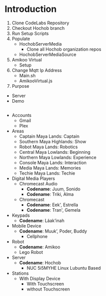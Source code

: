 # Introduction

1. Clone CodeLabs Repository
2. Checkout Hochob branch
3. Run Setup Scripts
4. Populate
   - HochobServerMedia
     - Clone all Hochob organization repos
   - HochobServerMediaSource
5. Amikoo Virtual
   - Setup
6. Change Mqtt Ip Address
   - Main.sh
   - AmikooVirtual.js
6. Purpose
  - Server
  - Demo

##

- Accounts
  - Gmail
  - Plex
- Areas
  - Captain Maya Lands: Captain
  - Southern Maya Highlands: Show
  - Robot Maya Lands: Robotics
  - Central Maya Lowlands: Beginning
  - Northern Maya Lowlands: Experience
  - Console Maya Lands: Interaction
  - Media Maya Lands: Memories
  - Techie Maya Lands: Techie
- Digital Media Players
  - Chromecast Audio
    - __Codename__: Juum, Sonido
    - __Codename__: Triki, Alma
  - Chromecast
    - __Codename__: Eek', Estrella
    - __Codename__: Tran', Gemela
- Keypads
  - __Codename__: Láak’inah
- Mobile Device
  - __Codename__: Muuk’, Poder, Buddy
    - Cellphone  
- Robot
  - __Codename__: Amikoo
  - Lego Robot
- Server
  - __Codename__: Hochob
    - NUC 5i5MYHE Linux Lubuntu Based
- Stations
  - With Display Device
    - With Touchscreen
    - without Touchscreen

